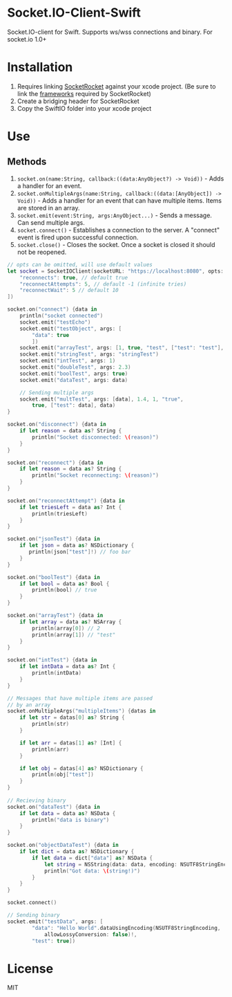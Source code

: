 Socket.IO-Client-Swift
======================

Socket.IO-client for Swift. Supports ws/wss connections and binary. For socket.io 1.0+

Installation
============
1. Requires linking [SocketRocket](https://github.com/square/SocketRocket) against your xcode project. (Be sure to link the [frameworks](https://github.com/square/SocketRocket#framework-dependencies) required by SocketRocket)
2. Create a bridging header for SocketRocket
3. Copy the SwiftIO folder into your xcode project

Use
===
Methods
-------
1. `socket.on(name:String, callback:((data:AnyObject?) -> Void))` - Adds a handler for an event.
2. `socket.onMultipleArgs(name:String, callback:((data:[AnyObject]) -> Void))` - Adds a handler for an event that           can have multiple items. Items are stored in an array.
3. `socket.emit(event:String, args:AnyObject...)` - Sends a message. Can send multiple args.
4. `socket.connect()` - Establishes a connection to the server. A "connect" event is fired upon successful connection.
5. `socket.close()` - Closes the socket. Once a socket is closed it should not be reopened. 

```swift
// opts can be omitted, will use default values
let socket = SocketIOClient(socketURL: "https://localhost:8080", opts: [
    "reconnects": true, // default true
    "reconnectAttempts": 5, // default -1 (infinite tries)
    "reconnectWait": 5 // default 10
])

socket.on("connect") {data in
    println("socket connected")
    socket.emit("testEcho")
    socket.emit("testObject", args: [
        "data": true
        ])
    socket.emit("arrayTest", args: [1, true, "test", ["test": "test"], data, data])
    socket.emit("stringTest", args: "stringTest")
    socket.emit("intTest", args: 1)
    socket.emit("doubleTest", args: 2.3)
    socket.emit("boolTest", args: true)
    socket.emit("dataTest", args: data)

    // Sending multiple args
    socket.emit("multTest", args: [data], 1.4, 1, "true", 
        true, ["test": data], data)
}

socket.on("disconnect") {data in
    if let reason = data as? String {
        println("Socket disconnected: \(reason)")
    }
}

socket.on("reconnect") {data in
    if let reason = data as? String {
        println("Socket reconnecting: \(reason)")
    }
}

socket.on("reconnectAttempt") {data in
    if let triesLeft = data as? Int {
        println(triesLeft)
    }
}

socket.on("jsonTest") {data in
    if let json = data as? NSDictionary {
       println(json["test"]!) // foo bar
    }
}

socket.on("boolTest") {data in
    if let bool = data as? Bool {
        println(bool) // true
    }
}

socket.on("arrayTest") {data in
    if let array = data as? NSArray {
        println(array[0]) // 2
        println(array[1]) // "test"
    }
}

socket.on("intTest") {data in
    if let intData = data as? Int {
        println(intData)
    }
}

// Messages that have multiple items are passed
// by an array
socket.onMultipleArgs("multipleItems") {datas in
    if let str = datas[0] as? String {
        println(str)
    }

    if let arr = datas[1] as? [Int] {
        println(arr)
    }

    if let obj = datas[4] as? NSDictionary {
        println(obj["test"])
    }
}
        
// Recieving binary
socket.on("dataTest") {data in
    if let data = data as? NSData {
        println("data is binary")
    }
}

socket.on("objectDataTest") {data in
    if let dict = data as? NSDictionary {
        if let data = dict["data"] as? NSData {
            let string = NSString(data: data, encoding: NSUTF8StringEncoding)
            println("Got data: \(string!)")
        }
    }
}

socket.connect()

// Sending binary
socket.emit("testData", args: [
        "data": "Hello World".dataUsingEncoding(NSUTF8StringEncoding,
            allowLossyConversion: false)!,
        "test": true])
```
License
=======
MIT
